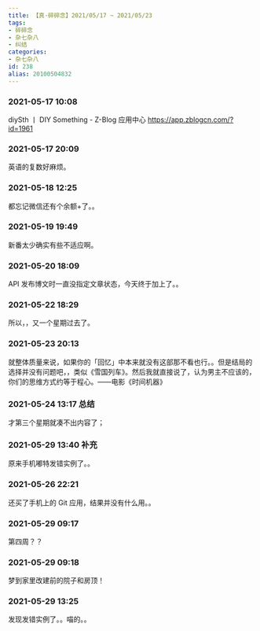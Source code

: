 ```yaml
---
title: 【真·碎碎念】2021/05/17 ~ 2021/05/23
tags:
- 碎碎念
- 杂七杂八
- 纠结
categories:
- 杂七杂八
id: 238
alias: 20100504832
---
```


### 2021-05-17 10:08

diySth 丨 DIY Something - Z-Blog 应用中心 https://app.zblogcn.com/?id=1961

<!--more-->

### 2021-05-17 20:09

英语的复数好麻烦。

### 2021-05-18 12:25

都忘记微信还有个余额+了。。

### 2021-05-19 19:49

新番太少确实有些不适应啊。

### 2021-05-20 18:09

API 发布博文时一直没指定文章状态，今天终于加上了。。

### 2021-05-22 18:29

所以，，又一个星期过去了。

### 2021-05-23 20:13

就整体质量来说，如果你的「回忆」中本来就没有这部那不看也行。。但是结局的选择并没有问题吧，，类似《雪国列车》。然后我就直接说了，认为男主不应该的，你们的思维方式约等于程心。​——电影《时间机器》

### **2021-05-24 13:17** 总结

才第三个星期就凑不出内容了；

### **2021-05-29 13:40** 补充

原来手机嘟特发错实例了。。

### 2021-05-26 22:21

还买了手机上的 Git 应用，结果并没有什么用。。

### 2021-05-29 09:17

第四周？？

### 2021-05-29 09:18

梦到家里改建前的院子和房顶！

### 2021-05-29 13:25

发现发错实例了。。喵的。。
